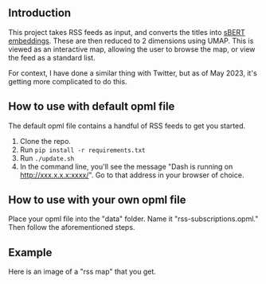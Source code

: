 
## Introduction
This project takes RSS feeds as input, and converts the titles into [sBERT embeddings](https://arxiv.org/abs/1908.10084). These are then reduced to 2 dimensions using UMAP. This is viewed as an interactive map, allowing the user to browse the map, or view the feed as a standard list.

For context, I have done a similar thing with Twitter, but as of May 2023, it's getting more complicated to do this.

## How to use with default opml file
The default opml file contains a handful of RSS feeds to get you started. 

1. Clone the repo.
2. Run `pip install -r requirements.txt`
3. Run `./update.sh`
4. In the command line, you'll see the message "Dash is running on http://xxx.x.x.x:xxxx/". Go to that address in your browser of choice.

## How to use with your own opml file 
Place your opml file into the "data" folder. Name it "rss-subscriptions.opml." Then follow the aforementioned steps.

## Example
Here is an image of a "rss map" that you get.

